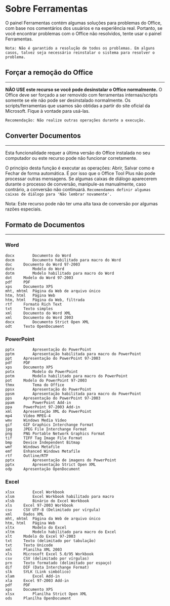 # Sobre Ferramentas

O painel Ferramentas contém algumas soluções para problemas do Office, com base nos comentários dos usuários e na experiência real. Portanto, se você encontrar problemas com o Office não resolvidos, tente usar o painel Ferramentas.

`Nota: Não é garantido a resolução de todos os problemas. Em alguns casos, talvez seja necessário reinstalar o sistema para resolver o problema.`

## Forçar a remoção do Office

---

**NÃO USE este recurso se você pode desinstalar o Office normalmente.** O Office deve ser forçado a ser removido com ferramentas internas/scripts somente se ele não pode ser desinstalado normalmente. Os scripts/ferramentas que usamos são obtidas a partir do site oficial da Microsoft. Fique à vontade para usá-las.

`Recomendação: Não realize outras operações durante a execução.`

## Converter Documentos

---

Esta funcionalidade requer a última versão do Office instalada no seu computador ou este recurso pode não funcionar corretamente.

O princípio desta função é executar as operações: Abrir, Salvar como e Fechar de forma automática. É por isso que o Office Tool Plus não pode processar outras mensagens.
Se algumas caixas de diálogo aparecerem durante o processo de conversão, manipule-as manualmente, caso contrário, a conversão não continuará.
`Recomendamos definir algumas caixas de diálogo para 'Não lembrar novamente'.`

Nota: Este recurso pode não ter uma alta taxa de conversão por algumas razões especiais.

## Formato de Documentos

---

### Word

```
docx		Documento do Word
docm		Documento habilitado para macro do Word
doc		Documento do Word 97-2003
dotx		Modelo do Word
dotm		Modelo habilitado para macro do Word
dot		Modelo do Word 97-2003
pdf		PDF
xps		Documento XPS
mht, mhtml	Página da Web de arquivo único
htm, html	Página Web
htm, html	Página da Web, filtrada
rtf		Formato Rich Text
txt		Texto simples
xml		Documento do Word XML
xml		Documento do Word 2003
docx		Documento Strict Open XML
odt		Texto OpenDocument
```

### PowerPoint

```
pptx		Apresentação do PowerPoint
pptm		Apresentação habilitada para macro do PowerPoint
ppt		Apresentação do PowerPoint 97-2003
pdf		PDF
xps		Documento XPS
potx		Modelo do PowerPoint
potm		Modelo habilitado para macro do PowerPoint
pot		Modelo do PowerPoint 97-2003
thmx		Tema do Office
ppsx		Apresentação do PowerPoint
ppsm		Apresentação habilitada para macro do PowerPoint
pps		Apresentação do PowerPoint 97-2003
ppam		PowerPoint Add-in
ppa		PowerPoint 97-2003 Add-in
xml		Apresentação XML do PowerPoint
mp4		Vídeo MPEG-4
wmv		Windows Media Video
gif		GIF Graphics Interchange Format
jpg		JPEG File Interchange Format
png		PNG Portable Network Graphics Format
tif		TIFF Tag Image File Format
bmp		Device Independent Bitmap
wmf		Windows Metafile
emf		Enhanced Windows Metafile
rtf		Outline/RTF
pptx		Apresentação de imagens do PowerPoint
pptx		Apresentação Strict Open XML
odp		Apresentação OpenDocument
```

### Excel

```
xlsx		Excel Workbook
xlsm		Excel Workbook habilitado para macro
xlsb		Binário do Excel Workbook
xls		Excel 97-2003 Workbook
csv		CSV UTF-8 (Delimitado por vírgula)
xml		Dados XML
mht, mhtml	Página da Web de arquivo único
htm, html	Página Web
xltx		Modelo do Excel
xltm		Modelo habilitado para macro do Excel
xlt		Modelo do Excel 97-2003
txt		Texto (delimitado por tabulação)
txt		Texto Unicode
xml		Planilha XML 2003
xls		Microsoft Excel 5.0/95 Workbook
csv		CSV (delimitado por vírgulas)
prn		Texto formatado (delimitado por espaço)
dif		DIF (Data Interchange Format)
slk		SYLK (Link simbólico)
xlam		Excel Add-in
xla		Excel 97-2003 Add-in
pdf		PDF
xps		Documento XPS
xlsx		Planilha Strict Open XML
ods		Planilha OpenDocument
```

